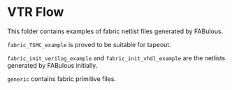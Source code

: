 # VTR Flow

This folder contains examples of fabric netlist files generated by FABulous.

```fabric_TSMC_example``` is proved to be suitable for tapeout.

```fabric_init_verilog_example``` and ```fabric_init_vhdl_example``` are the netlists generated by FABulous initially.

```generic``` contains fabric primitive files.
